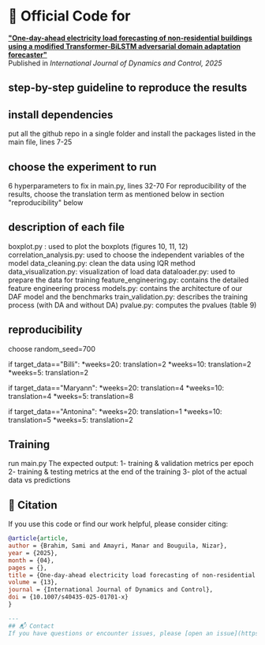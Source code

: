 # 🔬 Official Code for 
[**"One-day-ahead electricity load forecasting of non-residential buildings using a modified Transformer-BiLSTM adversarial domain adaptation forecaster"**](https://doi.org/10.1007/s40435-025-01701-x)  
Published in *International Journal of Dynamics and Control, 2025*


## step-by-step guideline to reproduce the results

## install dependencies
put all the github repo in a single folder and install the packages listed in the main file, lines 7-25

## choose the experiment to run
6 hyperparameters to fix in main.py, lines 32-70 
For reproducibility of the results, choose the translation term as mentioned below in section "reproducibility" below

## description of each file
boxplot.py : used to plot the boxplots (figures 10, 11, 12)
correlation_analysis.py: used to choose the independent variables of the model
data_cleaning.py: clean the data using IQR method
data_visualization.py: visualization of load data
dataloader.py: used to prepare the data for training
feature_engineering.py: contains the detailed feature engineering process
models.py: contains the architecture of our DAF model and the benchmarks
train_validation.py: describes the training process (with DA and without DA)
pvalue.py: computes the pvalues (table 9)

## reproducibility
choose random_seed=700

if target_data=="Billi":
    *weeks=20: translation=2
    *weeks=10: translation=2
    *weeks=5: translation=2

if target_data=="Maryann":
    *weeks=20: translation=4
    *weeks=10: translation=4
    *weeks=5: translation=8

if target_data=="Antonina":
    *weeks=20: translation=1
    *weeks=10: translation=5
    *weeks=5: translation=2
    
## Training
run main.py
The expected output: 
1- training & validation metrics per epoch
2- training & testing metrics at the end of the training
3- plot of the actual data vs predictions

## 📖 Citation

If you use this code or find our work helpful, please consider citing:

```bibtex
@article{article,
author = {Brahim, Sami and Amayri, Manar and Bouguila, Nizar},
year = {2025},
month = {04},
pages = {},
title = {One-day-ahead electricity load forecasting of non-residential buildings using a modified Transformer-BiLSTM adversarial domain adaptation forecaster},
volume = {13},
journal = {International Journal of Dynamics and Control},
doi = {10.1007/s40435-025-01701-x}
}

---
## 📬 Contact
If you have questions or encounter issues, please [open an issue](https://github.com/lear-ner97/Transformer-LSTM-DAF/issues) or contact us at **sami.benbrahim@mail.concordia.ca**.

